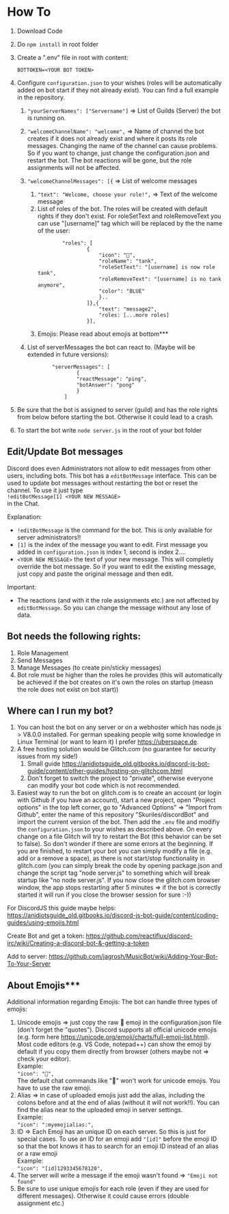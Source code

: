 # How To

1.  Download Code
2.  Do `npm install` in root folder
3.  Create a ".env" file in root with content:

    ```
    BOTTOKEN=<YOUR BOT TOKEN>
    ```

4.  Configure `configuration.json` to your wishes (roles will be automatically added on bot start if they not already exist). You can find a full example in the repository.

    1.  `"yourServerNames": ["Servername"]` => List of Guilds (Server) the bot is running on.
    2.  `"welcomeChannelName": "welcome",` => Name of channel the bot creates if it does not already exist and where it posts its role messages. Changing the name of the channel can cause problems. So if you want to change, just change the configuration.json and restart the bot. The bot reactions will be gone, but the role assignments will not be affected.
    3.  `"welcomeChannelMessages": [{` => List of welcome messages

        1.  `"text": "Welcome, choose your role!",` => Text of the welcome message
        2.  List of roles of the bot. The roles will be created with default rights if they don't exist. For roleSetText and roleRemoveText you can use "[username]" tag which will be replaced by the the name of the user:
            ```
                    "roles": [
                            {
                                "icon": "🤠",
                                "roleName": "tank",
                                "roleSetText": "[username] is now role tank",
                                "roleRemoveText": "[username] is no tank anymore",
                                "color": "BLUE"
                                }..
                            ]},{
                                "text": "message2",
                                "roles: [...more roles]
                            }],
            ```
        3.  Emojis: Please read about emojis at bottom\*\*\*


    4.  List of serverMessages the bot can react to. (Maybe will be extended in future versions):
        ```
                "serverMessages": [
                        {
                        "reactMessage": "ping",
                        "botAnswer": "pong"
                        }
                    ]
        ```

5.  Be sure that the bot is assigned to server (guild) and has the role rights from below before starting the bot. Otherwise it could lead to a crash.
6.  To start the bot write `node server.js` in the root of your bot folder

## Edit/Update Bot messages

Discord does even Administrators not allow to edit messages from other users, including bots. This bot has a `editBotMessage` interface. This can be used to update bot messages without restarting the bot or reset the channel.
To use it just type  
`!editBotMessage[1] <YOUR NEW MESSAGE>`  
in the Chat.

Explanation:

* `!editBotMessage` is the command for the bot. This is only available for server administrators!!
* `[1]` is the index of the message you want to edit. First message you added in `configuration.json` is index 1, second is index 2....
* `<YOUR NEW MESSAGE>` the text of your new message. This will completly override the bot message. So if you want to edit the existing message, just copy and paste the original message and then edit.

Important:

* The reactions (and with it the role assignments etc.) are not affected by `editBotMessage`. So you can change the message without any lose of data.

## Bot needs the following rights:

1.  Role Management
2.  Send Messages
3.  Manage Messages (to create pin/sticky messages)
4.  Bot role must be higher than the roles he provides (this will automatically be achieved if the bot creates on it's own the roles on startup (measn the role does not exist on bot start))

## Where can I run my bot?

1.  You can host the bot on any server or on a webhoster which has node.js > V8.0.0 installed. For german speaking people witg some knowledge in Linux Terminal (or want to learn it) I prefer https://uberspace.de.
2.  A free hosting solution would be Glitch.com (no guarantee for security issues from my side!)
    1.  Small guide https://anidiotsguide_old.gitbooks.io/discord-js-bot-guide/content/other-guides/hosting-on-glitchcom.html
    2.  Don't forget to switch the project to "private", otherwise everyone can modify your bot code which is not recommended.
3.  Easiest way to run the bot on glitch.com is to create an account (or login with Github if you have an account), start a new project, open "Project options" in the top left corner, go to "Advanced Options" => "Import from Github", enter the name of this repository "Skuriles/discordBot" and import the current version of the bot. Then add the `.env` file and modifiy the `configuration.json` to your wishes as described above. On every change on a file Glitch will try to restart the Bot (this behavior can be set to false). So don't wonder if there are some errors at the beginning. If you are finished, to restart your bot you can simply modify a file (e.g. add or a remove a space), as there is not start/stop functionality in glitch.com (you can simply break the code by opening package.json and change the script tag "node server.js" to something which will break startup like "no node server.js". If you now close the glitch.com browser window, the app stops restarting after 5 minutes => if the bot is correctly started it will run if you close the browser session for sure :-))

For DiscordJS this guide maybe helps:
https://anidiotsguide_old.gitbooks.io/discord-js-bot-guide/content/coding-guides/using-emojis.html

Create Bot and get a token:
https://github.com/reactiflux/discord-irc/wiki/Creating-a-discord-bot-&-getting-a-token

Add to server:
https://github.com/jagrosh/MusicBot/wiki/Adding-Your-Bot-To-Your-Server

## About Emojis\*\*\*

Additional information regarding Emojis:
The bot can handle three types of emojis:

1.  Unicode emojis => just copy the raw 🤠 emoji in the configuration.json file (don't forget the "quotes"). Discord supports all official unicode emojis
    (e.g. form here https://unicode.org/emoji/charts/full-emoji-list.html). Most code editors (e.g. VS Code, notepad++) can show the emoji by default if you copy them directly from browser (others maybe not => check your editor).  
    Example:  
    `"icon": "🤠",`  
    The default chat commands like ":poop:" won't work for unicode emojis. You have to use the raw emoji.
2.  Alias => in case of uploaded emojis just add the alias, including the colons before and at the end of alias (without it will not work!!). You can find the alias near to the uploaded emoji in server settings.  
    Example:  
    `"icon": ":myemojialias:",`
3.  ID => Each Emoji has an unique ID on each server. So this is just for special cases. To use an ID for an emoji add `"[id]"` before the emoji ID so that the bot knows it has to search for an emoji ID instead of an alias or a raw emoji  
    Example:  
    `"icon": "[id]1293345678120",`
4.  The server will write a message if the emoji wasn't found => `"Emoji not found"`
5.  Be sure to use unique emojis for each role (even if they are used for different messages). Otherwise it could cause errors (double assignment etc.)
